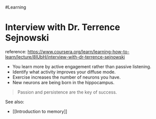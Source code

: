 #Learning 
# Interview with Dr. Terrence Sejnowski
reference: https://www.coursera.org/learn/learning-how-to-learn/lecture/8IUbH/interview-with-dr-terrence-sejnowski


- You learn more by active engagement rather than passive listening.
- Identify what activity improves your diffuse mode.
- Exercise increases the number of neurons you have.
- New neurons are being born in the hippocampus.

>Passion and persistence are the key of success.

See also:
- [[Introduction to memory]]
